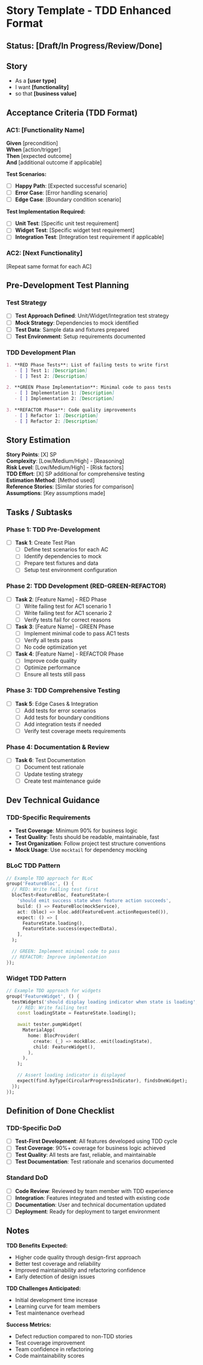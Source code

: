 # Story Template - TDD Enhanced Format

## Status: [Draft/In Progress/Review/Done]

## Story

- As a **[user type]**
- I want **[functionality]**
- so that **[business value]**

## Acceptance Criteria (TDD Format)

### AC1: [Functionality Name]
**Given** [precondition]  
**When** [action/trigger]  
**Then** [expected outcome]  
**And** [additional outcome if applicable]

**Test Scenarios:**
- [ ] **Happy Path**: [Expected successful scenario]
- [ ] **Error Case**: [Error handling scenario]  
- [ ] **Edge Case**: [Boundary condition scenario]

**Test Implementation Required:**
- [ ] **Unit Test**: [Specific unit test requirement]
- [ ] **Widget Test**: [Specific widget test requirement]
- [ ] **Integration Test**: [Integration test requirement if applicable]

### AC2: [Next Functionality]
[Repeat same format for each AC]

## Pre-Development Test Planning

### **Test Strategy**
- [ ] **Test Approach Defined**: Unit/Widget/Integration test strategy
- [ ] **Mock Strategy**: Dependencies to mock identified
- [ ] **Test Data**: Sample data and fixtures prepared
- [ ] **Test Environment**: Setup requirements documented

### **TDD Development Plan**
```markdown
1. **RED Phase Tests**: List of failing tests to write first
   - [ ] Test 1: [Description]
   - [ ] Test 2: [Description]
   
2. **GREEN Phase Implementation**: Minimal code to pass tests
   - [ ] Implementation 1: [Description]
   - [ ] Implementation 2: [Description]
   
3. **REFACTOR Phase**: Code quality improvements
   - [ ] Refactor 1: [Description]
   - [ ] Refactor 2: [Description]
```

## Story Estimation

**Story Points**: [X] SP  
**Complexity**: [Low/Medium/High] - [Reasoning]  
**Risk Level**: [Low/Medium/High] - [Risk factors]  
**TDD Effort**: [X] SP additional for comprehensive testing  
**Estimation Method**: [Method used]  
**Reference Stories**: [Similar stories for comparison]  
**Assumptions**: [Key assumptions made]

## Tasks / Subtasks

### **Phase 1: TDD Pre-Development**
- [ ] **Task 1**: Create Test Plan
  - [ ] Define test scenarios for each AC
  - [ ] Identify dependencies to mock
  - [ ] Prepare test fixtures and data
  - [ ] Setup test environment configuration

### **Phase 2: TDD Development (RED-GREEN-REFACTOR)**
- [ ] **Task 2**: [Feature Name] - RED Phase
  - [ ] Write failing test for AC1 scenario 1
  - [ ] Write failing test for AC1 scenario 2
  - [ ] Verify tests fail for correct reasons
  
- [ ] **Task 3**: [Feature Name] - GREEN Phase
  - [ ] Implement minimal code to pass AC1 tests
  - [ ] Verify all tests pass
  - [ ] No code optimization yet
  
- [ ] **Task 4**: [Feature Name] - REFACTOR Phase
  - [ ] Improve code quality
  - [ ] Optimize performance
  - [ ] Ensure all tests still pass

### **Phase 3: TDD Comprehensive Testing**
- [ ] **Task 5**: Edge Cases & Integration
  - [ ] Add tests for error scenarios
  - [ ] Add tests for boundary conditions
  - [ ] Add integration tests if needed
  - [ ] Verify test coverage meets requirements

### **Phase 4: Documentation & Review**
- [ ] **Task 6**: Test Documentation
  - [ ] Document test rationale
  - [ ] Update testing strategy
  - [ ] Create test maintenance guide

## Dev Technical Guidance

### **TDD-Specific Requirements**
- **Test Coverage**: Minimum 90% for business logic
- **Test Quality**: Tests should be readable, maintainable, fast
- **Test Organization**: Follow project test structure conventions
- **Mock Usage**: Use `mocktail` for dependency mocking

### **BLoC TDD Pattern**
```dart
// Example TDD approach for BLoC
group('FeatureBloc', () {
  // RED: Write failing test first
  blocTest<FeatureBloc, FeatureState>(
    'should emit success state when feature action succeeds',
    build: () => FeatureBloc(mockService),
    act: (bloc) => bloc.add(FeatureEvent.actionRequested()),
    expect: () => [
      FeatureState.loading(),
      FeatureState.success(expectedData),
    ],
  );
  
  // GREEN: Implement minimal code to pass
  // REFACTOR: Improve implementation
});
```

### **Widget TDD Pattern**
```dart
// Example TDD approach for widgets
group('FeatureWidget', () {
  testWidgets('should display loading indicator when state is loading', (tester) async {
    // RED: Write failing test
    const loadingState = FeatureState.loading();
    
    await tester.pumpWidget(
      MaterialApp(
        home: BlocProvider(
          create: (_) => mockBloc..emit(loadingState),
          child: FeatureWidget(),
        ),
      ),
    );
    
    // Assert loading indicator is displayed
    expect(find.byType(CircularProgressIndicator), findsOneWidget);
  });
});
```

## Definition of Done Checklist

### **TDD-Specific DoD**
- [ ] **Test-First Development**: All features developed using TDD cycle
- [ ] **Test Coverage**: 90%+ coverage for business logic achieved
- [ ] **Test Quality**: All tests are fast, reliable, and maintainable
- [ ] **Test Documentation**: Test rationale and scenarios documented

### **Standard DoD**
- [ ] **Code Review**: Reviewed by team member with TDD experience
- [ ] **Integration**: Features integrated and tested with existing code
- [ ] **Documentation**: User and technical documentation updated
- [ ] **Deployment**: Ready for deployment to target environment

## Notes

**TDD Benefits Expected:**
- Higher code quality through design-first approach
- Better test coverage and reliability
- Improved maintainability and refactoring confidence
- Early detection of design issues

**TDD Challenges Anticipated:**
- Initial development time increase
- Learning curve for team members
- Test maintenance overhead

**Success Metrics:**
- Defect reduction compared to non-TDD stories
- Test coverage improvement
- Team confidence in refactoring
- Code maintainability scores 